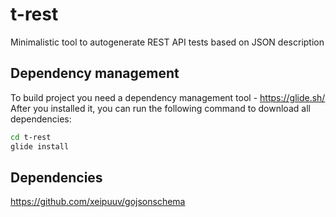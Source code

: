 # t-rest
Minimalistic tool to autogenerate REST API tests based on JSON description

## Dependency management
To build project you need a dependency management tool - https://glide.sh/
After you installed it, you can run the following command to download all dependencies:

```bash
cd t-rest
glide install
```

## Dependencies
https://github.com/xeipuuv/gojsonschema

